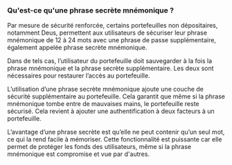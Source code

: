 ### Qu'est-ce qu'une phrase secrète mnémonique ?

Par mesure de sécurité renforcée, certains portefeuilles non dépositaires, notamment Deus, permettent aux utilisateurs de sécuriser leur phrase mnémonique de 12 à 24 mots avec une phrase de passe supplémentaire, également appelée phrase secrète mnémonique.

Dans de tels cas, l’utilisateur du portefeuille doit sauvegarder à la fois la phrase mnémonique et la phrase secrète supplémentaire. Les deux sont nécessaires pour restaurer l’accès au portefeuille.

L’utilisation d’une phrase secrète mnémonique ajoute une couche de sécurité supplémentaire au portefeuille. Cela garantit que même si la phrase mnémonique tombe entre de mauvaises mains, le portefeuille reste sécurisé. Cela revient à ajouter une authentification à deux facteurs à un portefeuille.

L’avantage d’une phrase secrète est qu’elle ne peut contenir qu’un seul mot, ce qui la rend facile à mémoriser. Cette fonctionnalité est puissante car elle permet de protéger les fonds des utilisateurs, même si la phrase mnémonique est compromise et vue par d'autres.